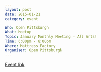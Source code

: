 ```yaml
---
layout: post
date: 2015-01-21
category: event

Who: Open Pittsburgh
What: Meetup
Topic: January Monthly Meeting - All Arts!
Time: 6:00pm - 8:00pm
Where: Mattress Factory
Organizer: Open Pittsburgh
---
```

[Event link](http://www.meetup.com/Open-Pittsburgh-our-Regions-Code-for-America-Brigade/events/219155062/?fromJoin=219155062)
